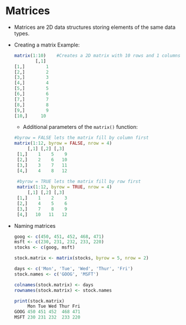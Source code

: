 # Matrices
- Matrices are 2D data structures storing elements of the same data types.

- Creating a matrix
	Example:
    ```R
    matrix(1:10)	#Creates a 2D matrix with 10 rows and 1 columns
    		[,1]
    [1,]		1
    [2,]		2
    [3,]		3
    [4,]		4
    [5,]		5
    [6,]		6
    [7,]		7
    [8,]		8
    [9,]		9
    [10,]	  10
    ```
   - Additional parameters of the `matrix()` function:
   ```R
   #byrow = FALSE lets the matrix fill by column first
   matrix(1:12, byrow = FALSE, nrow = 4)
     	[,1] [,2] [,3]
	[1,]    1    5    9
	[2,]    2    6   10
	[3,]    3    7   11
	[4,]    4    8   12
    
    #byrow = TRUE lets the matrix fill by row first
    matrix(1:12, byrow = TRUE, nrow = 4)
     	[,1] [,2] [,3]
	[1,]    1    2    3
	[2,]    4    5    6
	[3,]    7    8    9
	[4,]   10   11   12
    ```
	
 - Naming matrices
 	```R
    goog <- c(450, 451, 452, 468, 471)
	msft <- c(230, 231, 232, 233, 220)
	stocks <- c(goog, msft)

	stock.matrix <- matrix(stocks, byrow = 5, nrow = 2)

	days <- c('Mon', 'Tue', 'Wed', 'Thur', 'Fri')
	stock.names <- c('GOOG', 'MSFT')

	colnames(stock.matrix) <- days
	rownames(stock.matrix) <- stock.names

	print(stock.matrix)
         Mon Tue Wed Thur Fri
	GOOG 450 451 452  468 471
	MSFT 230 231 232  233 220 
    ```